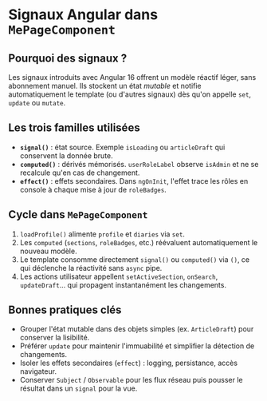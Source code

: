 # Signaux Angular dans `MePageComponent`

## Pourquoi des signaux ?
Les signaux introduits avec Angular 16 offrent un modèle réactif léger, sans abonnement manuel. Ils stockent un état *mutable* et notifie automatiquement le template (ou d'autres signaux) dès qu'on appelle `set`, `update` ou `mutate`.

## Les trois familles utilisées
- **`signal()`** : état source. Exemple `isLoading` ou `articleDraft` qui conservent la donnée brute.
- **`computed()`** : dérivés mémorisés. `userRoleLabel` observe `isAdmin` et ne se recalcule qu'en cas de changement.
- **`effect()`** : effets secondaires. Dans `ngOnInit`, l'effet trace les rôles en console à chaque mise à jour de `roleBadges`.

## Cycle dans `MePageComponent`
1. `loadProfile()` alimente `profile` et `diaries` via `set`.
2. Les `computed` (`sections`, `roleBadges`, etc.) réévaluent automatiquement le nouveau modèle.
3. Le template consomme directement `signal()` ou `computed()` via `()`, ce qui déclenche la réactivité sans `async` pipe.
4. Les actions utilisateur appellent `setActiveSection`, `onSearch`, `updateDraft`… qui propagent instantanément les changements.

## Bonnes pratiques clés
- Grouper l'état mutable dans des objets simples (ex. `ArticleDraft`) pour conserver la lisibilité.
- Préférer `update` pour maintenir l'immuabilité et simplifier la détection de changements.
- Isoler les effets secondaires (`effect`) : logging, persistance, accès navigateur.
- Conserver `Subject` / `Observable` pour les flux réseau puis pousser le résultat dans un `signal` pour la vue.
